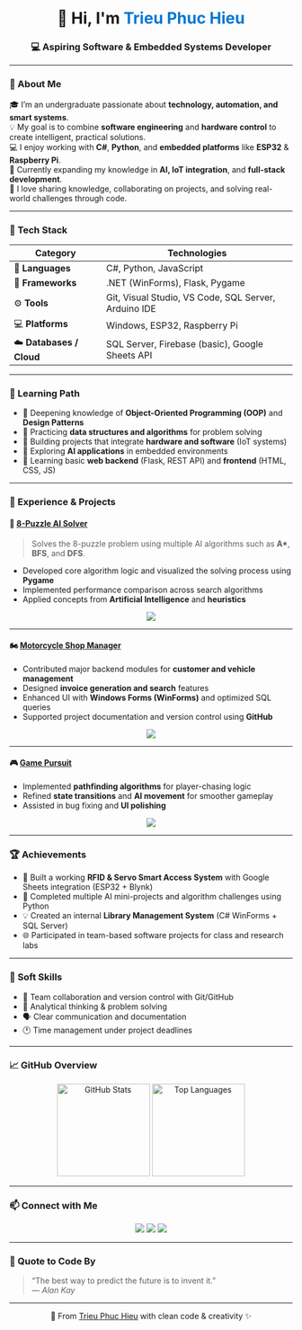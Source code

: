 <h1 align="center">👋 Hi, I'm <span style="color:#0078D4;">Trieu Phuc Hieu</span></h1>
<h3 align="center">💻 Aspiring Software & Embedded Systems Developer</h3>

---

### 🧭 About Me  

🎓 I’m an undergraduate passionate about **technology, automation, and smart systems**.  
💡 My goal is to combine **software engineering** and **hardware control** to create intelligent, practical solutions.  
💻 I enjoy working with **C#**, **Python**, and **embedded platforms** like **ESP32** & **Raspberry Pi**.  
🌱 Currently expanding my knowledge in **AI, IoT integration**, and **full-stack development**.  
💬 I love sharing knowledge, collaborating on projects, and solving real-world challenges through code.  

---

### 🧰 Tech Stack

| **Category** | **Technologies** |
|---------------|------------------|
| 💬 **Languages** | C#, Python, JavaScript |
| 🧱 **Frameworks** | .NET (WinForms), Flask, Pygame |
| ⚙️ **Tools** | Git, Visual Studio, VS Code, SQL Server, Arduino IDE |
| 💻 **Platforms** | Windows, ESP32, Raspberry Pi |
| ☁️ **Databases / Cloud** | SQL Server, Firebase (basic), Google Sheets API |

---

### 🎯 Learning Path
- 🔹 Deepening knowledge of **Object-Oriented Programming (OOP)** and **Design Patterns**  
- 🔹 Practicing **data structures and algorithms** for problem solving  
- 🔹 Building projects that integrate **hardware and software** (IoT systems)  
- 🔹 Exploring **AI applications** in embedded environments  
- 🔹 Learning basic **web backend** (Flask, REST API) and **frontend** (HTML, CSS, JS)

---

### 💼 Experience & Projects

#### 🧩 [8-Puzzle AI Solver](https://github.com/TrieuHieu842/8-puzzle-with-6-group-Algorithms)
> Solves the 8-puzzle problem using multiple AI algorithms such as **A\***, **BFS**, and **DFS**.

- Developed core algorithm logic and visualized the solving process using **Pygame**
- Implemented performance comparison across search algorithms
- Applied concepts from **Artificial Intelligence** and **heuristics**

<p align="center">
  <img src="https://github-readme-stats.vercel.app/api/pin/?username=TrieuHieu842&repo=8-puzzle-with-6-group-Algorithms&theme=default" />
</p>

---

#### 🏍️ [Motorcycle Shop Manager](https://github.com/WuHou11/Motorcycle-shop-manager)
- Contributed major backend modules for **customer and vehicle management**
- Designed **invoice generation and search** features  
- Enhanced UI with **Windows Forms (WinForms)** and optimized SQL queries  
- Supported project documentation and version control using **GitHub**

<p align="center">
  <img src="https://github-readme-stats.vercel.app/api/pin/?username=WuHou11&repo=Motorcycle-shop-manager&theme=default" />
</p>

---

#### 🎮 [Game Pursuit](https://github.com/minhnhutZzz/Game_Pursuit)
- Implemented **pathfinding algorithms** for player-chasing logic  
- Refined **state transitions** and **AI movement** for smoother gameplay  
- Assisted in bug fixing and **UI polishing**

<p align="center">
  <img src="https://github-readme-stats.vercel.app/api/pin/?username=minhnhutZzz&repo=Game_Pursuit&theme=default" />
</p>

---

### 🏆 Achievements
- 🥇 Built a working **RFID & Servo Smart Access System** with Google Sheets integration (ESP32 + Blynk)  
- 🧠 Completed multiple AI mini-projects and algorithm challenges using Python  
- 💡 Created an internal **Library Management System** (C# WinForms + SQL Server)  
- 🌐 Participated in team-based software projects for class and research labs  

---

### 🧩 Soft Skills
- 🤝 Team collaboration and version control with Git/GitHub  
- 🧠 Analytical thinking & problem solving  
- 🗣️ Clear communication and documentation  
- 🕐 Time management under project deadlines  

---

### 📈 GitHub Overview

<p align="center">
  <img src="https://github-readme-stats.vercel.app/api?username=TrieuHieu842&show_icons=true&theme=default" alt="GitHub Stats" height="165"/>
  <img src="https://github-readme-stats.vercel.app/api/top-langs/?username=TrieuHieu842&layout=compact&theme=default" alt="Top Languages" height="165"/>
</p>

---

### 📫 Connect with Me

<p align="center">
  <a href="mailto:trieuphuchieu842@gmail.com"><img src="https://img.shields.io/badge/Email-D14836?logo=gmail&logoColor=white&style=for-the-badge" /></a>
  <a href="https://www.linkedin.com/in/trieuphuchieu"><img src="https://img.shields.io/badge/LinkedIn-0077B5?logo=linkedin&logoColor=white&style=for-the-badge" /></a>
  <a href="https://github.com/TrieuHieu842"><img src="https://img.shields.io/badge/GitHub-171515?logo=github&logoColor=white&style=for-the-badge" /></a>
</p>

---

### 💬 Quote to Code By
> “The best way to predict the future is to invent it.”  
> — *Alan Kay*

---

<p align="center">🌟 From <a href="https://github.com/TrieuHieu842">Trieu Phuc Hieu</a> with clean code & creativity ✨</p>
